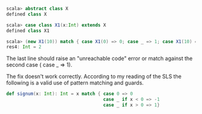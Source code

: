 ```scala
scala> abstract class X
defined class X

scala> case class X1(x:Int) extends X
defined class X1

scala> (new X1(10)) match { case X1(0) => 0; case _ => 1; case X1(10) => 2 }
res4: Int = 2 
```

The last line should raise an "unreachable code" error or match against the second case ( case _ => 1).


The fix doesn't work correctly.  According to my reading of the SLS the following is a valid use of pattern matching and guards.
```scala
def signum(x: Int): Int = x match { case 0 => 0
                                    case _ if x < 0 => -1
                                    case _ if x > 0 => 1}
```

